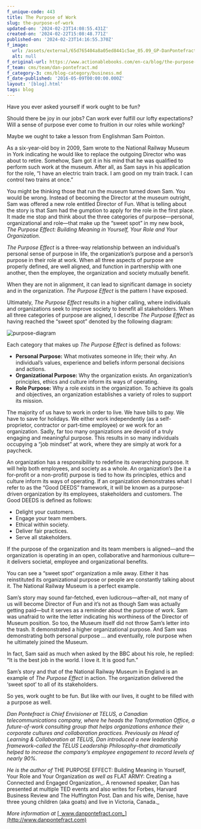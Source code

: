 ```yaml
---
f_unique-code: 443
title: The Purpose of Work
slug: the-purpose-of-work
updated-on: '2024-02-23T14:08:55.431Z'
created-on: '2024-02-22T15:08:48.771Z'
published-on: '2024-02-23T14:16:55.370Z'
f_image:
  url: /assets/external/65d765404a8a05ed8441c5ae_05.09_GP-DanPontefract.jpeg
  alt: null
f_original-url: https://www.actionablebooks.com/en-ca/blog/the-purpose-of-work/
f_team: cms/team/dan-pontefract.md
f_category-3: cms/blog-category/business.md
f_date-published: '2016-05-09T00:00:00.000Z'
layout: '[blog].html'
tags: blog
---
```


Have you ever asked yourself if work ought to be fun?

Should there be joy in our jobs? Can _work_ ever fulfill our lofty expectations? Will a sense of purpose ever come to fruition in our roles while working?

Maybe we ought to take a lesson from Englishman Sam Pointon.

As a six-year-old boy in 2009, Sam wrote to the National Railway Museum in York indicating he would like to replace the outgoing Director who was about to retire. Somehow, Sam got it in his mind that he was qualified to perform such work at the museum. After all, as Sam says in his application for the role, “I have an electric train track. I am good on my train track. I can control two trains at once.”

You might be thinking those that run the museum turned down Sam. You would be wrong. Instead of becoming the Director at the museum outright, Sam was offered a new role entitled Director of Fun. What is telling about the story is that Sam had the gumption to apply for the role in the first place. It made me stop and think about the three categories of purpose—personal, organizational and role—that make up the “sweet spot” in my new book, _The Purpose Effect: Building Meaning in Yourself, Your Role and Your Organization._

_The Purpose Effect_ is a three-way relationship between an individual’s personal sense of purpose in life, the organization’s purpose and a person’s purpose in their role at work. When all three aspects of purpose are properly defined, are well aligned, and function in partnership with one another, then the employee, the organization and society mutually benefit.

When they are not in alignment, it can lead to significant damage in society and in the organization. _The Purpose Effect_ is the pattern I have exposed.

Ultimately, _The Purpose Effect_ results in a higher calling, where individuals and organizations seek to improve society to benefit all stakeholders. When all three categories of purpose are aligned, I describe _The Purpose Effect_ as having reached the “sweet spot” denoted by the following diagram:

![purpose-diagram](/assets/external/65d3623c6c239c9128adfabd_purpose-diagram-300x236.png)

Each category that makes up _The Purpose Effect_ is defined as follows:

*   **Personal Purpose:** What motivates someone in life; their why. An individual’s values, experience and beliefs inform personal decisions and actions.
*   **Organizational Purpose:** Why the organization exists. An organization’s principles, ethics and culture inform its ways of operating.
*   **Role Purpose:** Why a role exists in the organization. To achieve its goals and objectives, an organization establishes a variety of roles to support its mission.

The majority of us have to work in order to live. We have bills to pay. We have to save for holidays. We either work independently (as a self-proprietor, contractor or part-time employee) or we work for an organization. Sadly, far too many organizations are devoid of a truly engaging and meaningful purpose. This results in so many individuals occupying a “job mindset” at work, where they are simply at work for a paycheck.

An organization has a responsibility to redefine its overarching purpose. It will help both employees, and society as a whole. An organization’s (be it a for-profit or a non-profit) purpose is tied to how its principles, ethics and culture inform its ways of operating. If an organization demonstrates what I refer to as the “Good DEEDS” framework, it will be known as a purpose-driven organization by its employees, stakeholders and customers. The Good DEEDS is defined as follows:

*   Delight your customers.
*   Engage your team members.
*   Ethical within society.
*   Deliver fair practices.
*   Serve all stakeholders.

If the purpose of the organization and its team members is aligned—and the organization is operating in an open, collaborative and harmonious culture—it delivers societal, employee and organizational benefits.

You can see a “sweet spot” organization a mile away. Either it has reinstituted its organizational purpose or people are constantly talking about it. The National Railway Museum is a perfect example.

Sam’s story may sound far-fetched, even ludicrous—after-all, not many of us will become Director of Fun and it’s not as though Sam was actually getting paid—but it serves as a reminder about the purpose of work. Sam was unafraid to write the letter indicating his worthiness of the Director of Museum position. So too, the Museum itself did not throw Sam’s letter into the trash. It demonstrated a higher organizational purpose. And Sam was demonstrating both personal purpose … and eventually, role purpose when he ultimately joined the Museum.

In fact, Sam said as much when asked by the BBC about his role, he replied: “It is the best job in the world. I love it. It is good fun.”

Sam’s story and that of the National Railway Museum in England is an example of _The Purpose Effect_ in action. The organization delivered the ‘sweet spot’ to all of its stakeholders.

So yes, work ought to be fun. But like with our lives, it ought to be filled with a purpose as well.

_Dan Pontefract is Chief Envisioner at TELUS, a Canadian telecommunications company, where he heads the Transformation Office, a future-of-work consulting group that helps organizations enhance their corporate cultures and collaboration practices. Previously as Head of Learning & Collaboration at TELUS, Dan introduced a new leadership framework–called the TELUS Leadership Philosophy–that dramatically helped to increase the company’s employee engagement to record levels of nearly 90%._

_He is the author of_ THE PURPOSE EFFECT: Building Meaning in Yourself, Your Role and Your Organization _as well as_ FLAT ARMY: Creating a Connected and Engaged Organization_. A renowned speaker, Dan has presented at multiple TED events and also writes for Forbes, Harvard Business Review and The Huffington Post. Dan and his wife, Denise, have three young children (aka goats) and live in Victoria, Canada._

_More information at_ [_www.danpontefract.com_](http://www.danpontefract.com)
